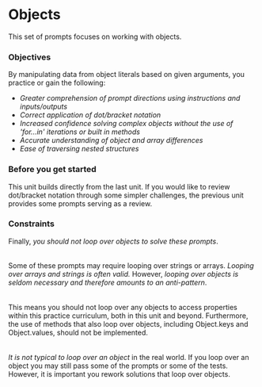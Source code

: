 # Objects

This set of prompts focuses on working with objects.

### Objectives
 By manipulating data from object literals based on given arguments, you practice or gain the following:

- *Greater comprehension of prompt directions using instructions and inputs/outputs*
- *Correct application of dot/bracket notation*
- *Increased confidence solving complex objects without the use of 'for...in' iterations or built in methods*
- *Accurate understanding of object and array differences*
- *Ease of traversing nested structures* 
  
### Before you get started
This unit builds directly from the last unit. If you would like to review dot/bracket notation through some simpler challenges, the previous unit provides some prompts serving as a review.

### Constraints

Finally, *you should not loop over objects to solve these prompts*.  
######
Some of these prompts may require looping over strings or arrays. *Looping over arrays and strings is often valid.* However, *looping over objects is seldom necessary and therefore amounts to an anti-pattern*.  
######
This means you should not loop over any objects to access properties within this practice curriculum, both in this unit and beyond. Furthermore, the use of methods that also loop over objects, including Object.keys and Object.values, should not be implemented.  
######
*It is not typical to loop over an object* in the real world. If you loop over an object you may still pass some of the prompts or some of the tests. However, it is important you rework solutions that loop over objects.